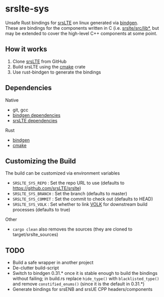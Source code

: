 # srslte-sys
Unsafe Rust bindings for [srsLTE](https://github.com/srsLTE/srslte) on linux generated via [bindgen](https://github.com/rust-lang-nursery/rust-bindgen).  
These are bindings for the components written in C (i.e. [srslte/src/lib*](https://github.com/srsLTE/srsLTE/tree/master/lib), but may be extended to cover the high-level C++ components at some point.

## How it works
1. Clone [srsLTE](https://github.com/srsLTE/srsLTE) from GitHub
2. Build srsLTE using the [cmake](https://crates.io/crates/cmake) crate
3. Use rust-bindgen to generate the bindings

## Dependencies
Native  
* git, gcc
* [bindgen dependencies](https://rust-lang-nursery.github.io/rust-bindgen/requirements.html)
* [srsLTE dependencies](https://github.com/srsLTE/srsLTE#build-instructions)

Rust  
* [bindgen](https://crates.io/crates/bindgen)
* [cmake](https://crates.io/crates/cmake)


## Customizing the Build
The build can be customized via environment variables  
* ``` SRSLTE_SYS_REPO ``` : Set the repo URL to use (defaults to https://github.com/srsLTE/srslte)
* ``` SRSLTE_SYS_BRANCH ``` : Set the branch (defaults to master)
* ``` SRSLTE_SYS_COMMIT ``` : Set the commit to check out (defaults to HEAD)
* ``` SRSLTE_SYS_VOLK ``` : Set whether to link [VOLK](http://libvolk.org/) for downstream build processes (defaults to true)
  
Other
* ```cargo clean``` also removes the sources (they are cloned to target/srslte_sources)

## TODO
* Build a safe wrapper in another project
* De-clutter build-script
* Switch to bindgen 0.31.* once it is stable enough to build the bindings without failing; in build.rs replace ```hide_type()``` with ```blacklisted_type()``` and remove ```constified_enums()``` (since it is the default in 0.31.*)
* Generate bindings for srsENB and srsUE CPP headers/components
